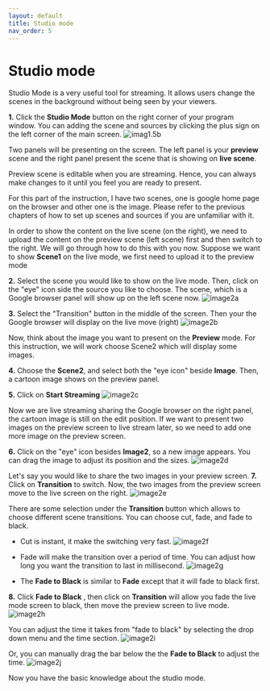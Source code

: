 ```yaml
---
layout: default
title: Studio mode
nav_order: 5
---
```


# Studio mode #

Studio Mode is a very useful tool for streaming. It allows users change the scenes in the background without being seen by your viewers.

**1.** Click the **Studio Mode** button on the right corner of your program window. You can adding the scene and sources by clicking the plus sign on the left corner of the main screen.
![_imag1.5b_](https://github.com/kailinwei/using-OBS/blob/gh-pages/assets/images/task1.5b.png?raw=true "Click Studio Mode") 

Two panels will be presenting on the screen. The left panel is your **preview** scene and the right panel present the scene that is showing on **live scene**.

 Preview scene is editable when you are streaming. Hence, you can always make changes to it until you feel you are ready to present. 

 For this part of the instruction, I have two scenes, one is google home page on the browser and other one is the image. Please refer to the previous chapters of how to set up scenes and sources if you are unfamiliar with it. 

 In order to show the content on the live scene (on the right), we need to upload the content on the preview scene (left scene) first and then switch to the right. We will go through how to do this with you now. Suppose we want to show **Scene1** on the live mode, we first need to upload it to the preview mode

**2.** Select the scene you would like to show on the live mode. Then, click on  the "eye" icon side the source you like to choose. The scene, which is a Google browser panel will show up on the left scene now.
![_image2a_](https://github.com/kailinwei/using-OBS/blob/gh-pages/assets/images/task2a.png?raw=true "Two screens apears") 

**3.** Select the "Transition" button in the middle of the screen. Then your the Google browser will display on the live move (right)
 ![ _image2b_](https://github.com/kailinwei/using-OBS/blob/gh-pages/assets/images/task2b.png?raw=true "Select transition") 

Now, think about the image you want to present on the **Preview** mode. For this instruction, we will work choose Scene2 which will display some images.

**4.** Choose the **Scene2**, and select both the "eye icon" beside **Image**. Then, a cartoon image shows on the preview panel.

**5.** Click on **Start Streaming**
![_image2c_](https://github.com/kailinwei/using-OBS/blob/gh-pages/assets/images/task2c.png?raw=true "Studio Mode") 

 Now we are live streaming sharing the Google browser on the right panel, the cartoon image is still on the edit position.
 If we want to present two images on the preview screen to live stream later,  so we need to add one more image on the preview screen.

**6.** Click on the "eye" icon besides **Image2**, so a new image appears. You can drag the image to adjust its position and the sizes.
 ![_image2d_](https://github.com/kailinwei/using-OBS/blob/gh-pages/assets/images/task2d.png?raw=true "Studio Mode") 

Let's say you would like to share the two images in your preview screen.
**7.** Click on **Transition** to switch. Now, the two images from the preview screen move to the live screen on the right.
 ![_image2e_](https://github.com/kailinwei/using-OBS/blob/gh-pages/assets/images/task2e.png?raw=true "Studio Mode") 

There are some selection under the **Transition** button which allows to choose different scene transitions. You can choose cut, fade, and fade to black.

* Cut is instant, it make the switching very fast.
![_image2f_](https://github.com/kailinwei/using-OBS/blob/gh-pages/assets/images/task2f.png?raw=true "After Transition") 
* Fade will make the transition over a period of time. You can adjust how long you want the transition to last in millisecond.
![_image2g_](https://github.com/kailinwei/using-OBS/blob/gh-pages/assets/images/task2g.png?raw=true "Fade selections") 

* The **Fade to Black** is similar to **Fade** except that it will fade to black first.

**8.** Click **Fade to Black** , then click on **Transition** will allow you fade the live mode screen to black, then move the preview screen to live mode.
![_image2h_](https://github.com/kailinwei/using-OBS/blob/gh-pages/assets/images/task2h.png?raw=true "Fade selections") 

You can adjust the time it takes from "fade to black" by selecting the drop down menu and the time section.
![_image2i_](https://github.com/kailinwei/using-OBS/blob/gh-pages/assets/images/task2i.png?raw=true "Fade to black")

Or, you can manually drag the bar below the the **Fade to Black** to adjust the time.
![_image2j_](https://github.com/kailinwei/using-OBS/blob/gh-pages/assets/images/task2j.png?raw=true "Drag the bar")

Now you have the basic knowledge about the studio mode.

